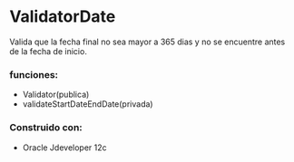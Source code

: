 # ValidatorDate
Valida que la fecha final no sea mayor a 365 dias  y no se encuentre antes de la fecha de inicio.

### funciones:
* Validator(publica)
* validateStartDateEndDate(privada)

### Construido con:
* Oracle Jdeveloper 12c
